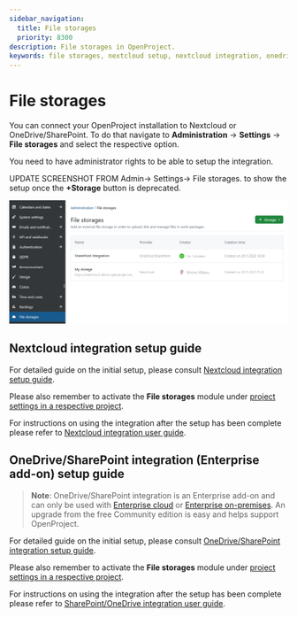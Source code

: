 ```yaml
---
sidebar_navigation:
  title: File storages
  priority: 8300
description: File storages in OpenProject.
keywords: file storages, nextcloud setup, nextcloud integration, onedrive setup, sharepoint setup, onedrive, sharepoint
---
```

# File storages

You can connect your OpenProject installation to Nextcloud or OneDrive/SharePoint. To do that navigate to **Administration** -> **Settings** -> **File storages** and select the respective option. 

You need to have administrator rights to be able to setup the integration. 

UPDATE SCREENSHOT FROM Admin-> Settings-> File storages. to show the setup once the **+Storage** button is deprecated.

![Files storages in OpenProject administration](openproject_admin_guide_file_storages.png)

## Nextcloud integration setup guide

For detailed guide on the initial setup, please consult [Nextcloud integration setup guide](../integrations/nextcloud/). 

Please also remember to activate the **File storages** module under [project settings in a respective project](../../user-guide/projects/project-settings/file-storages/). 

For instructions on using the integration after the setup has been complete please refer to [Nextcloud integration user guide](../../user-guide/file-management/nextcloud-integration/).

## OneDrive/SharePoint integration (Enterprise add-on) setup guide

> **Note**: OneDrive/SharePoint integration is an Enterprise add-on and can only be used with [Enterprise cloud](../../enterprise-guide/enterprise-cloud-guide/) or [Enterprise on-premises](../../enterprise-guide/enterprise-on-premises-guide/). An upgrade from the free Community edition is easy and helps support OpenProject.

For detailed guide on the initial setup, please consult [OneDrive/SharePoint integration setup guide](../integrations/onedrive/). 

Please also remember to activate the **File storages** module under [project settings in a respective project](../../user-guide/projects/project-settings/file-storages/). 

For instructions on using the integration after the setup has been complete please refer to [SharePoint/OneDrive integration user guide](../../user-guide/file-management/one-drive-integration/).
